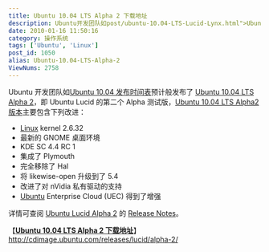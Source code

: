 ```yaml
---
title: Ubuntu 10.04 LTS Alpha 2 下载地址
description: Ubuntu开发团队如post/ubuntu-10.04-LTS-Lucid-Lynx.html">Ubuntu10.04发布时间表预计般发布了post/Ubuntu-10.04-LTS-Alpha-2.html">Ubuntu10.04LTSAlpha2，即UbuntuLucid的第二个Alpha测试版，post/Ubuntu-10.04-LTS-Alpha-2.html">Ubuntu10.04LTSAlpha2版本主要包含下列改进：……
date: 2010-01-16 11:50:16
category: 操作系统
tags: ['Ubuntu', 'Linux']
post_id: 1050
alias: Ubuntu-10.04-LTS-Alpha-2
ViewNums: 2758
---
```


Ubuntu 开发团队如[Ubuntu 10.04 发布时间表](/blog/ubuntu-1004-lts-lucid-lynx)预计般发布了 [Ubuntu 10.04 LTS Alpha 2](/blog/ubuntu-1004-lts-alpha-2)，即 Ubuntu Lucid 的第二个 Alpha 测试版，[Ubuntu 10.04 LTS Alpha2 版本](/blog/ubuntu-1004-lts-alpha-2)主要包含下列改进：

* [Linux](/tags/Linux) kernel 2.6.32
* 最新的 GNOME 桌面环境
* KDE SC 4.4 RC 1
* 集成了 Plymouth
* 完全移除了 Hal
* 将 likewise-open 升级到了 5.4
* 改进了对 nVidia 私有驱动的支持
* [Ubuntu](/tags/Ubuntu) Enterprise Cloud (UEC) 得到了增强

详情可查阅 [Ubuntu Lucid Alpha 2](/blog/ubuntu-1004-lts-alpha-2) 的 [Release Notes](http://www.ubuntu.com/testing/lucid/alpha2)。

【[**Ubuntu 10.04 LTS Alpha 2 下载地址**](/blog/ubuntu-1004-lts-alpha-2)】
<http://cdimage.ubuntu.com/releases/lucid/alpha-2/>

